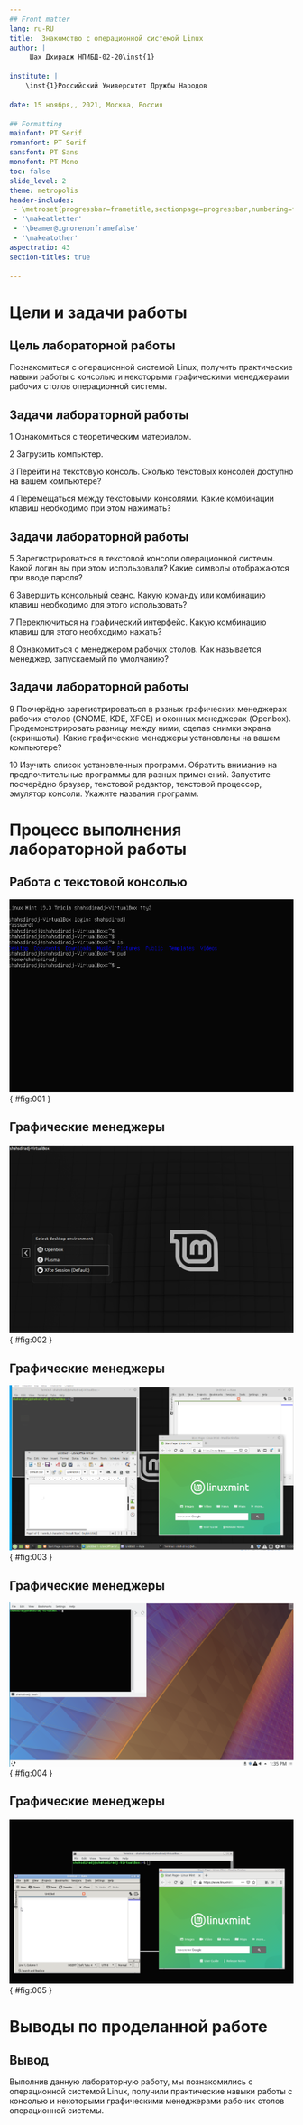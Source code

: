 ```yaml
---
## Front matter
lang: ru-RU
title:  Знакомство с операционной системой Linux
author: |
	 Шах Дхирадж НПИБД-02-20\inst{1}

institute: |
	\inst{1}Российский Университет Дружбы Народов

date: 15 ноября,, 2021, Москва, Россия

## Formatting
mainfont: PT Serif
romanfont: PT Serif
sansfont: PT Sans
monofont: PT Mono
toc: false
slide_level: 2
theme: metropolis
header-includes: 
 - \metroset{progressbar=frametitle,sectionpage=progressbar,numbering=fraction}
 - '\makeatletter'
 - '\beamer@ignorenonframefalse'
 - '\makeatother'
aspectratio: 43
section-titles: true

---
```


# Цели и задачи работы

## Цель лабораторной работы

Познакомиться с операционной системой Linux, получить практические навыки работы с консолью и некоторыми графическими менеджерами рабочих столов операционной системы.

## Задачи лабораторной работы

1 Ознакомиться с теоретическим материалом.

2 Загрузить компьютер.

3 Перейти на текстовую консоль. Сколько текстовых консолей доступно на вашем
компьютере?

4 Перемещаться между текстовыми консолями. Какие комбинации клавиш необходимо при этом нажимать?

## Задачи лабораторной работы

5 Зарегистрироваться в текстовой консоли операционной системы. Какой логин вы при этом использовали? Какие символы отображаются при вводе пароля?

6 Завершить консольный сеанс. Какую команду или комбинацию клавиш необходимо для этого использовать?

7 Переключиться на графический интерфейс. Какую комбинацию клавиш для этого необходимо нажать?

8 Ознакомиться с менеджером рабочих столов. Как называется менеджер, запускаемый по умолчанию?

## Задачи лабораторной работы

9 Поочерёдно зарегистрироваться в разных графических менеджерах рабочих столов (GNOME, KDE, XFCE) и оконных менеджерах (Openbox). Продемонстрировать разницу между ними, сделав снимки экрана (скриншоты). Какие графические менеджеры установлены на вашем компьютере?

10 Изучить список установленных программ. Обратить внимание на предпочтительные программы для разных применений. Запустите поочерёдно браузер, текстовой редактор, текстовой процессор, эмулятор консоли. Укажите названия программ.

# Процесс выполнения лабораторной работы

## Работа с текстовой консолью

![Текстовая консоль](image/01.png){ #fig:001 }

## Графические менеджеры

![Графические менеджеры](image/02.png){ #fig:002 }

## Графические менеджеры

![Графический менеджер XFCE](image/03.png){ #fig:003 }

## Графические менеджеры

![Графический менеджер KDE](image/04.png){ #fig:004 }

## Графические менеджеры

![Графический менеджер Openbox](image/05.png){ #fig:005 }

# Выводы по проделанной работе

## Вывод

Выполнив данную лабораторную работу, мы познакомились с операционной системой Linux, получили практические навыки работы с консолью и некоторыми графическими менеджерами рабочих столов операционной системы.